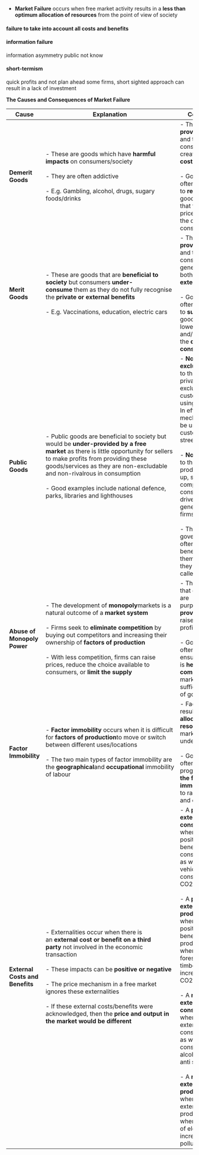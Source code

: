 - **Market Failure** occurs when free market activity results in a **less than optimum allocation of resources** from the point of view of society
    

#### failure to take into account all costs and benefits
#### information failure
information asymmetry
public not know
#### short-termism
quick profits and not plan ahead some firms, short sighted approach can result in a lack of investment


**The Causes and Consequences of Market Failure**

| **Cause**                       | **Explanation**                                                                                                                                                                                                                                                                                                                                                                                        | **Consequences**                                                                                                                                                                                                                                                                                                                                                                                                                                                                                                                                                                                                                                                                                                                                    |
| ------------------------------- | ------------------------------------------------------------------------------------------------------------------------------------------------------------------------------------------------------------------------------------------------------------------------------------------------------------------------------------------------------------------------------------------------------ | --------------------------------------------------------------------------------------------------------------------------------------------------------------------------------------------------------------------------------------------------------------------------------------------------------------------------------------------------------------------------------------------------------------------------------------------------------------------------------------------------------------------------------------------------------------------------------------------------------------------------------------------------------------------------------------------------------------------------------------------------- |
| **Demerit Goods**               | - These are goods which have **harmful impacts** on consumers/society<br>    <br>- They are often addictive<br>    <br>- E.g. Gambling, alcohol, drugs, sugary foods/drinks                                                                                                                                                                                                                            | - They are **over-provided** in a market and their consumption often creates **external costs**<br>    <br>- Governments often have to **regulate** these goods in such a way that they raise the prices and/or limit the quantities consumed                                                                                                                                                                                                                                                                                                                                                                                                                                                                                                       |
| **Merit Goods**                 | - These are goods that are **beneficial to society** but consumers **under-consume** them as they do not fully recognise the **private or external benefits**<br>    <br>- E.g. Vaccinations, education, electric cars                                                                                                                                                                                 | - They are **under-provided** in a market and their consumption generates both **private and/or external benefits**<br>    <br>- Governments often have to **subsidise** these goods in order to lower the price and/or increase the **quantities consumed**                                                                                                                                                                                                                                                                                                                                                                                                                                                                                        |
| **Public Goods**                | - Public goods are beneficial to society but would be **under-provided by a free market** as there is little opportunity for sellers to make profits from providing these goods/services as they are non-excludable and non-rivalrous in consumption<br>    <br>- Good examples include national defence, parks, libraries and lighthouses                                                             | - **Non-excludability** refers to the inability of private firms to exclude certain customers from using their products. In effect, the price mechanism cannot be used to exclude customers e.g. street lighting<br>    <br>- **Non-rivalry** refers to the inability of the product to be used up, so there is no competitive rivalry in consumption to drive up prices and generate profits for firms<br>    <br>- Therefore, governments will often provide these beneficial goods themselves, and so they are called **public goods**                                                                                                                                                                                                           |
| **Abuse of Monopoly Power**     | - The development of **monopoly**markets is a natural outcome of a **market system**<br>    <br>- Firms seek to **eliminate competition** by buying out competitors and increasing their ownership of **factors of production**<br>    <br>- With less competition, firms can raise prices, reduce the choice available to consumers, or **limit the supply**                                          | - The outcome is that goods/services are purposely **under-provided**in order to raise prices and profits<br>    <br>- Governments often intervene to ensure that there is **healthy competition** in markets and sufficient provision of goods/services                                                                                                                                                                                                                                                                                                                                                                                                                                                                                            |
| **Factor Immobility**           | - **Factor immobility** occurs when it is difficult for **factors of production**to move or switch between different uses/locations<br>    <br>- The two main types of factor immobility are the **geographical**and **occupational** immobility of labour                                                                                                                                             | - Factor immobility results an **inefficient allocation of resources** in a market (usually under-provision)<br>    <br>- Governments often implement programs to **reduce the factor immobility** in order to raise production and output                                                                                                                                                                                                                                                                                                                                                                                                                                                                                                          |
| **External Costs and Benefits** | - Externalities occur when there is an **external cost or benefit on a third party** not involved in the economic transaction<br>    <br>- These impacts can be **positive or negative**<br>    <br>- The price mechanism in a free market ignores these externalities<br>    <br>- If these external costs/benefits were acknowledged, then the **price and output in the market would be different** | - A **positive externality of consumption** occurs when there is a positive external benefit in consumption, such as when electric vehicles are consumed CO2 emissions fall<br>    <br>- A **positive externality of production** occurs when there is a positive external benefit in production, such as when managed pine forests produce timber but also increase CO2absorption<br>    <br>- A **negative externality of consumption** occurs when there is an external cost in consumption such as when the consumption of alcohol increases anti social behaviour<br>    <br>- A **negative externality of production** occurs when there is an external cost in production such as when the production of electricity increases air pollution |